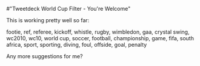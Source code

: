 #"Tweetdeck World Cup Filter - You're Welcome"


 This is working pretty well so far: <p /><div>footie, ref, referee, kickoff, whistle, rugby, wimbledon, gaa, crystal swing, wc2010, wc10, world cup, soccer, football, championship, game, fifa, south africa, sport, sporting, diving, foul, offside, goal, penalty</div> <p /><div>Any more suggestions for me?</div>
 